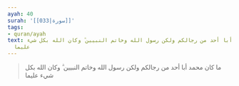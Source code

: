 ```yaml
---
ayah: 40
surah: '[[033|سورة]]'
tags:
- quran/ayah
text: ما كان محمد أبا أحد من رجالكم ولكن رسول الله وخاتم النبيين ۗ وكان الله بكل شيء
  عليما
---
```

> ما كان محمد أبا أحد من رجالكم ولكن رسول الله وخاتم النبيين ۗ وكان الله بكل شيء عليما
